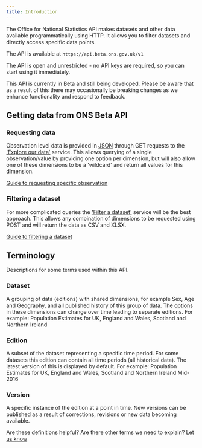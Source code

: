 ```yaml
---
title: Introduction
---
```


The Office for National Statistics API makes datasets and other data available programmatically using HTTP. It allows you to filter datasets and directly access specific data points.

The API is available at     `https://api.beta.ons.gov.uk/v1`

The API is open and unrestricted - no API keys are required, so you can start using it immediately.

This API is currently in Beta and still being developed. Please be aware that as a result of this there may occasionally be breaking changes as we enhance functionality and respond to feedback.

## Getting data from ONS Beta API

### Requesting data
Observation level data is provided in [JSON](https://www.w3schools.com/js/js_json_intro.asp) through GET requests to the ['Explore our data'](dataset/) service. This allows querying of a single observation/value by providing one option per dimension, but will also allow one of these dimensions to be a 'wildcard' and return all values for this dimension. 

[Guide to requesting specific observation](observations/)


### Filtering a dataset
For more complicated queries the ['Filter a dataset'](filter/) service will be the best approach. This allows any combination of dimensions to be requested using POST and will return the data as CSV and XLSX.

[Guide to filtering a dataset](filters/)


## Terminology

Descriptions for some terms used within this API.

### Dataset
A grouping of data (editions) with shared dimensions, for example Sex, Age and Geography, and all published history of this group of data. The options in these dimensions can change over time leading to separate editions.
For example: Population Estimates for UK, England and Wales, Scotland and Northern Ireland

### Edition
A subset of the dataset representing a specific time period. For some datasets this edition can contain all time periods (all historical data). The latest version of this is displayed by default.
For example: Population Estimates for UK, England and Wales, Scotland and Northern Ireland Mid-2016 

### Version
A specific instance of the edition at a point in time. New versions can be published as a result of corrections, revisions or new data becoming available.

Are these definitions helpful? Are there other terms we need to explain? [Let us know](mailto:customise.my.data@ons.gov.uk)
